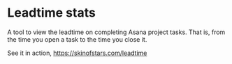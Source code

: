 # Leadtime stats

A tool to view the leadtime on completing Asana project tasks.
That is, from the time you open a task to the time you close it.

See it in action, https://skinofstars.com/leadtime


